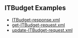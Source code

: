 ## ITBudget Examples

* [ITBudget-response.xml](#/schema/ITBudget/ITBudget-response)
* [get-ITBudget-request.xml](#/schema/ITBudget/get-ITBudget-request)
* [update-ITBudget-request.xml](#/schema/ITBudget/update-ITBudget-request)
